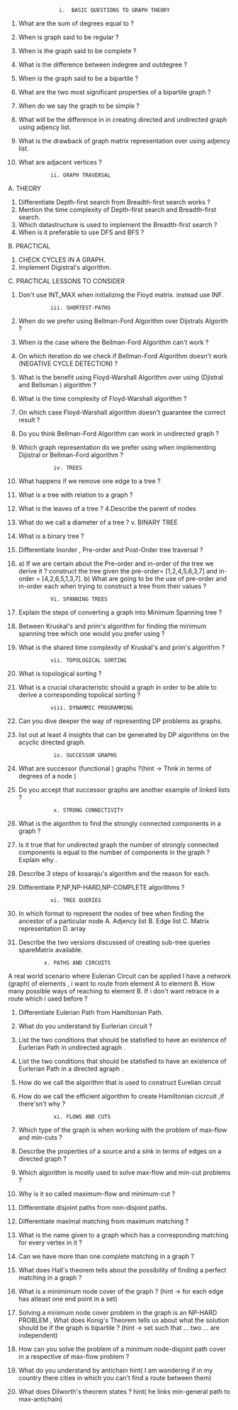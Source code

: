 
                    i.  BASIC QUESTIONS TO GRAPH THEORY 
                     
1. What are the sum of degrees equal to ?
2. When is graph said to be regular ?
3. When is the graph said to be complete ?
4. What is the difference between indegree and outdegree ?
5. When is the graph said to be a bipartile ?
6. What are the two most significant properties of a bipartile 
   graph ?
7. When do we say the graph to be simple ?
8. What will be the difference in in creating directed and undirected graph using adjency list.

10. What is the drawback of graph matrix representation over 
using adjency list.
11. What are adjacent vertices ?

                  ii. GRAPH TRAVERSAL 

A. THEORY 

1. Differentiate  Depth-first search from Breadth-first search works ?
2. Mention the time complexity of Depth-first search and Breadth-first search.
3. Which datastructure is used to implement the Breadth-first search ?
4. When is it preferable to use DFS and BFS ?

B. PRACTICAL 
1. CHECK CYCLES IN A GRAPH.
2. Implement Digistral's algorithm.

C. PRACTICAL LESSONS TO CONSIDER 
1. Don't use INT_MAX when initializing the Floyd matrix.
instead use INF.

                 iii. SHORTEST-PATHS

1. When do we prefer using Bellman-Ford Algorithm over Dijstrals Algorith ?
2. When is the case where the Bellman-Ford Algorithm can't work ?
3. On which iteration do we check if Bellman-Ford Algorithm doesn't work (NEGATIVE CYCLE DETECTION) ?
4. What is the benefit using Floyd-Warshall Algorithm over using (Djistral and Bellsman ) algorithm ?
5. What is the time complexity of Floyd-Warshall algorithm ?
6. On which case  Floyd-Warshall algorithm doesn't guarantee the correct result ?
7. Do you think Bellman-Ford Algorithm can work in undirected graph ?
8. Which graph representation do we prefer using when implementing Dijistral or Bellman-Ford algorithm ?


                  iv. TREES

1. What happens if we remove one edge to a tree ?
2. What is a tree with relation to a graph ?
3. What is the leaves of a tree ?
4.Describe the parent of nodes 
5. What do we call a diameter of a tree ?
                 v. BINARY TREE

6. What is a binary tree ?
7. Differentiate Inorder , Pre-order and Post-Order tree traversal ?
8. a) If we are certain about the Pre-order and in-order of the tree we derive it ?
construct the tree given the pre-order= [1,2,4,5,6,3,7] and in-order = [4,2,6,5,1,3,7].
   b) What are going to be the use of pre-order and in-order  each when trying to construct a tree from their values ?

                 Vi. SPANNING TREES

1. Explain the steps of converting a graph into Minimum  Spanning tree ?
2. Between Kruskal's and prim's algorithm for finding the minimum spanning tree
which one would you prefer using ?
3. What is the shared time complexity of Kruskal's and prim's algorithm ?

                 vii. TOPOLOGICAL SORTING 

1. What is topological sorting ?
2. What is a crucial characteristic should a graph in order to be able to derive a corresponding topolical sorting ?

                 viii. DYNAMMIC PROGRAMMING 
1. Can you dive deeper the way of representing DP problems as graphs.
2. list out at least 4 insights that can be generated by DP algorithms on the 
   acyclic directed graph.
                  
                  ix. SUCCESSOR GRAPHS
1. What are successor (functional ) graphs ?(hint -> Thnk in terms of degrees of a node )
2. Do you accept that successor graphs are another example of linked lists ?

                  x. STRONG CONNECTIVITY
1. What is the algorithm to find the strongly connected components in a graph ?
2. Is it true that for undirected graph the number of strongly connected components is equal to the number of components in the graph ?
Explain why .
3. Describe 3 steps of kosaraju's algorithm and the reason for each.
4. Differentiate P,NP,NP-HARD,NP-COMPLETE algorithms ?

                 xi. TREE QUERIES

1. In which format to represent the nodes of tree when finding the ancestor of a particular node 
   A. Adjency list
   B. Edge list
   C. Matrix representation
   D. array

2. Describe the two versions discussed of creating sub-tree queries spareMatrix available.

               x. PATHS AND CIRCUITS

A real world scenario where Eulerian Circuit can be applied 
    I have a network (graph) of elements , i want to route from element A to element B.
    How many possible ways of reaching to element B. If i don't want retrace in a route
    which i used before ?

1. Differentiate Eulerian Path from Hamiltonian Path.
2. What do you understand by Eurlerian circuit ?
3. List the two conditions that should be statisfied to have an existence of Eurlerian Path in undirected agraph .
4. List the two conditions that should be statisfied to have an existence of Eurlerian Path in a directed agraph .
5. How do we call the algorithm that is used to construct Eurelian circuit
6. How do we call the efficient algorithm fo create Hamiltonian cicrcuit ,if there'sn't why ?

                  xi. FLOWS AND CUTS

1. Which type of the graph is when working with the problem of max-flow and min-cuts ?
2. Describe the properties of  a source and a sink in terms of edges on a directed graph ?
3. Which algorithm is mostly used to solve max-flow and min-cut problems ?
4. Why is it so called maximum-flow and minimum-cut ?
5. Differentiate disjoint paths from non-disjoint paths.
6. Differentiate maximal matching from maximum matching ?
7. What is the name given to a graph which has a corresponding matching  for every vertex in it ?
8. Can we have more than one complete matching in a graph ?
9. What does Hall's theorem tells about the possibility of finding a perfect matching in a graph ?
10. What is a minimimum node cover of the graph ?
  (hint -> for each edge has atleast one end point in a set)
11. Solving a minimum node cover problem in the graph is an NP-HARD PROBLEM ,
What does Konig's Theorem tells us about what the solution should be if the graph is bipartile ?
  (hint -> set such that ... two ... are independent)
12. How can you solve the problem of a minimum node-disjoint path cover in a respective of max-flow problem ?
13. What do you understand by antichain
    hint( I am wondering if in my country there cities in which you can't find a route between them)
14. What does Dilworth's theorem states ?
    hint( he links min-general path to max-antichain)